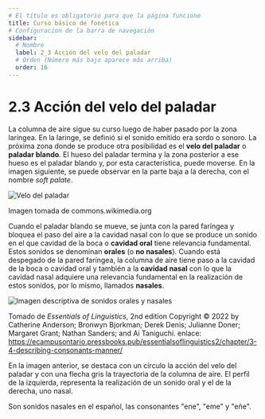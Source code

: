 ```yaml
---
# El título es obligatorio para que la página funcione
title: Curso básico de fonética
# Configuracion de la barra de navegación
sidebar:
  # Nombre
  label: 2_3 Acción del velo del paladar
  # Orden (Número más bajo aparece más arriba)
  order: 16
---
```

# 2.3 Acción del velo del paladar

La columna de aire sigue su curso luego de haber pasado por la zona laríngea. En la laringe, se definió si el sonido emitido era sordo o sonoro.
La próxima zona donde se produce otra posibilidad es el **velo del paladar** o **paladar blando**. El hueso del paladar termina y la zona posterior a ese hueso es el paladar blando y, por esta característica, puede moverse. En la imagen siguiente, se puede observar en la parte baja a la derecha, con el nombre *soft palate*.

![Velo del paladar](https://upload.wikimedia.org/wikipedia/commons/8/87/Gray855.png)

Imagen tomada de commons.wikimedia.org

Cuando el paladar blando se mueve, se junta con la pared faríngea y bloquea el paso del aire a la cavidad nasal con lo que se produce un sonido en el que cavidad de la boca o **cavidad oral** tiene relevancia fundamental. Estos sonidos se denominan **orales** (o **no nasales**). Cuando está despegado de la pared faríngea, la columna de aire tiene paso a la cavidad de la boca o cavidad oral y también a la **cavidad nasal** con lo que la cavidad nasal adquiere una relevancia fundamental en la realización de estos sonidos, por lo mismo, llamados **nasales**.

![Imagen descriptiva de sonidos orales y nasales](https://ecampusontario.pressbooks.pub/app/uploads/sites/1310/2022/08/3.9-midsagittal-nasal-stops-1536x931.png)

Tomado de *Essentials of Linguistics*, 2nd edition Copyright © 2022 by Catherine Anderson; Bronwyn Bjorkman; Derek Denis; Julianne Doner; Margaret Grant; Nathan Sanders; and Ai Taniguchi. 
enlace: https://ecampusontario.pressbooks.pub/essentialsoflinguistics2/chapter/3-4-describing-consonants-manner/

En la imagen anterior, se destaca con un círculo la acción del velo del paladar y con una flecha gris la trayectoria de la columna de aire. El perfil de la izquierda, representa la realización de un sonido oral y el de la derecha, uno nasal.

Son sonidos nasales en el español, las consonantes "ene", "eme" y "eñe".

